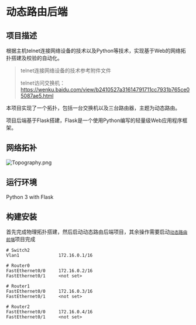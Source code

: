 # 动态路由后端

## 项目描述

根据主机telnet连接网络设备的技术以及Python等技术，实现基于Web的网络拓扑搭建及校验的自动化。

> telnet连接网络设备的技术参考附件文件
>
> telnet访问交换机：https://wenku.baidu.com/view/b2410527a31614791711cc7931b765ce05087ae5.html

本项目实现了一个拓扑，包括一台交换机以及三台路由器，主题为动态路由。

项目后端基于Flask搭建，Flask是一个使用Python编写的轻量级Web应用程序框架。

## 网络拓补

![Topography.png](https://i.loli.net/2021/01/08/lgf3pVIZxwBGokW.png)

## 运行环境

Python 3 with Flask

## 构建安装

首先完成物理拓扑搭建，然后启动动态路由后端项目，其余操作需要启动[`动态路由前端`](https://github.com/codelumos/dynamic-routing-front-end)项目完成

```
# Switch2
Vlan1               172.16.0.1/16

# Router0
FastEthernet0/0     172.16.0.2/16
FastEthernet0/1     <not set>

# Router1
FastEthernet0/0     172.16.0.3/16
FastEthernet0/1     <not set>

# Router2
FastEthernet0/0     172.16.0.4/16
FastEthernet0/1     <not set>
```
